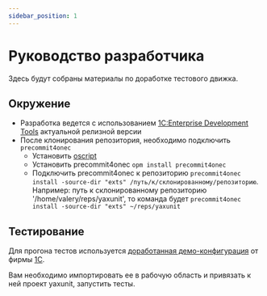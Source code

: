 ```yaml
---
sidebar_position: 1
---
```


# Руководство разработчика

Здесь будут собраны материалы по доработке тестового движка.

## Окружение

- Разработка ведется с использованием [1С:Enterprise Development Tools](https://edt.1c.ru/) актуальной релизной версии
- После клонирования репозитория, необходимо подключить `precommit4onec`
  - Установить [oscript](https://oscript.io/)
  - Установить precommit4onec `opm install precommit4onec`
  - Подключить precommit4onec к репозиторию `precommit4onec install -source-dir "exts" /путь/к/склонированному/репозиторию`. Например: путь к склонированному репозиторию '/home/valery/reps/yaxunit', то команда будет `precommit4onec install -source-dir "exts" ~/reps/yaxunit`

## Тестирование

Для прогона тестов используется [доработанная демо-конфигурация](https://github.com/bia-technologies/yaxunit/tree/develop/fixtures/demo-configuration) от фирмы  [1С](https://github.com/1C-Company).

Вам необходимо импортировать ее в рабочую область и привязать к ней проект yaxunit, запустить тесты.
